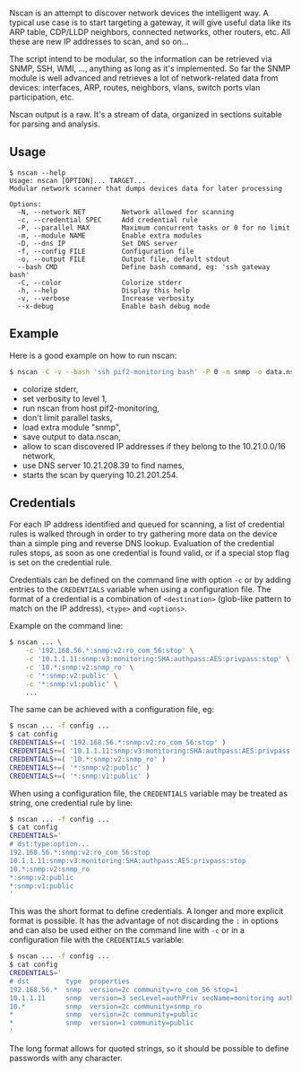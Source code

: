 Nscan is an attempt to discover network devices the intelligent way. A typical
use case is to start targeting a gateway, it will give useful data like its ARP
table, CDP/LLDP neighbors, connected networks, other routers, etc. All these are
new IP addresses to scan, and so on...

The script intend to be modular, so the information can be retrieved via SNMP,
SSH, WMI, ..., anything as long as it's implemented. So far the SNMP module is
well advanced and retrieves a lot of network-related data from devices:
interfaces, ARP, routes, neighbors, vlans, switch ports vlan participation, etc.

Nscan output is a raw. It's a stream of data, organized in sections suitable for
parsing and analysis.

## Usage


```text
$ nscan --help
Usage: nscan [OPTION]... TARGET...
Modular network scanner that dumps devices data for later processing

Options:
  -N, --network NET         Network allowed for scanning
  -c, --credential SPEC     Add credential rule
  -P, --parallel MAX        Maximum concurrent tasks or 0 for no limit
  -m, --module NAME         Enable extra modules
  -D, --dns IP              Set DNS server
  -f, --config FILE         Configuration file
  -o, --output FILE         Output file, default stdout
  --bash CMD                Define bash command, eg: 'ssh gateway bash'
  -C, --color               Colorize stderr
  -h, --help                Display this help
  -v, --verbose             Increase verbosity
  --x-debug                 Enable bash debug mode
```

## Example

Here is a good example on how to run nscan:

```sh
$ nscan -C -v --bash 'ssh pif2-monitoring bash' -P 0 -m snmp -o data.nscan -N 10.21.0.0/16 -D 10.21.208.39 10.21.201.254
```

* colorize stderr,
* set verbosity to level 1,
* run nscan from host pif2-monitoring,
* don't limit parallel tasks,
* load extra module "snmp",
* save output to data.nscan,
* allow to scan discovered IP addresses if they belong to the 10.21.0.0/16 network,
* use DNS server 10.21.208.39 to find names,
* starts the scan by querying 10.21.201.254.

## Credentials

For each IP address identified and queued for scanning, a list of credential
rules is walked through in order to try gathering more data on the device than
a simple ping and reverse DNS lookup. Evaluation of the credential rules stops,
as soon as one credential is found valid, or if a special stop flag is set on
the credential rule.

Credentials can be defined on the command line with option `-c` or by adding
entries to the `CREDENTIALS` variable when using a configuration file. The
format of a credential is a combination of `<destination>` (glob-like pattern
to match on the IP address), `<type>` and `<options>`.

Example on the command line:

```sh
$ nscan ... \
    -c '192.168.56.*:snmp:v2:ro_com_56:stop' \
    -c '10.1.1.11:snmp:v3:monitoring:SHA:authpass:AES:privpass:stop' \
    -c '10.*:snmp:v2:snmp_ro' \
    -c '*:snmp:v2:public' \
    -c '*:snmp:v1:public' \
    ...
```

The same can be achieved with a configuration file, eg:

```sh
$ nscan ... -f config ...
$ cat config
CREDENTIALS+=( '192.168.56.*:snmp:v2:ro_com_56:stop' )
CREDENTIALS+=( '10.1.1.11:snmp:v3:monitoring:SHA:authpass:AES:privpass:stop' )
CREDENTIALS+=( '10.*:snmp:v2:snmp_ro' )
CREDENTIALS+=( '*:snmp:v2:public' )
CREDENTIALS+=( '*:snmp:v1:public' )
```

When using a configuration file, the `CREDENTIALS` variable may be treated as
string, one credential rule by line:

```sh
$ nscan ... -f config ...
$ cat config
CREDENTIALS='
# dst:type:option...
192.168.56.*:snmp:v2:ro_com_56:stop
10.1.1.11:snmp:v3:monitoring:SHA:authpass:AES:privpass:stop
10.*:snmp:v2:snmp_ro
*:snmp:v2:public
*:snmp:v1:public
'
```

This was the short format to define credentials. A longer and more explicit
format is possible. It has the advantage of not discarding the `:` in options
and can also be used either on the command line with `-c` or in a configuration
file with the `CREDENTIALS` variable:

```sh
$ nscan ... -f config ...
$ cat config
CREDENTIALS='
# dst         type  properties
192.168.56.*  snmp  version=2c community=ro_com_56 stop=1
10.1.1.11     snmp  version=3 secLevel=authPriv secName=monitoring authProtocol=SHA authPassword=authpass privProtocol=AES privPassword=privpass stop=1
10.*          snmp  version=2c community=snmp_ro
*             snmp  version=2c community=public
*             snmp  version=1 community=public
'
```

The long format allows for quoted strings, so it should be possible to define
passwords with any character.
